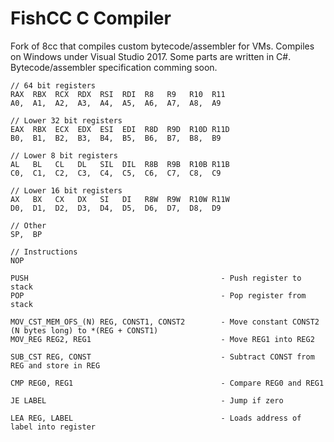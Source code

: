 FishCC C Compiler
=================

Fork of 8cc that compiles custom bytecode/assembler for VMs.
Compiles on Windows under Visual Studio 2017.
Some parts are written in C#. Bytecode/assembler specification comming soon.


```
// 64 bit registers
RAX  RBX  RCX  RDX  RSI  RDI  R8   R9   R10  R11
A0,  A1,  A2,  A3,  A4,  A5,  A6,  A7,  A8,  A9

// Lower 32 bit registers
EAX  RBX  ECX  EDX  ESI  EDI  R8D  R9D  R10D R11D
B0,  B1,  B2,  B3,  B4,  B5,  B6,  B7,  B8,  B9

// Lower 8 bit registers
AL   BL   CL   DL   SIL  DIL  R8B  R9B  R10B R11B
C0,  C1,  C2,  C3,  C4,  C5,  C6,  C7,  C8,  C9

// Lower 16 bit registers
AX   BX   CX   DX   SI   DI   R8W  R9W  R10W R11W
D0,  D1,  D2,  D3,  D4,  D5,  D6,  D7,  D8,  D9

// Other
SP,  BP

// Instructions
NOP

PUSH                                           - Push register to stack
POP                                            - Pop register from stack

MOV_CST_MEM_OFS_(N) REG, CONST1, CONST2        - Move constant CONST2 (N bytes long) to *(REG + CONST1)
MOV_REG REG2, REG1                             - Move REG1 into REG2

SUB_CST REG, CONST                             - Subtract CONST from REG and store in REG

CMP REG0, REG1                                 - Compare REG0 and REG1

JE LABEL                                       - Jump if zero

LEA REG, LABEL                                 - Loads address of label into register
```